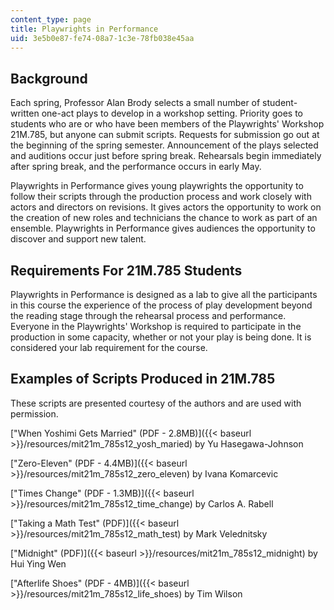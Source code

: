 ```yaml
---
content_type: page
title: Playwrights in Performance
uid: 3e5b0e87-fe74-08a7-1c3e-78fb038e45aa
---
```


Background
----------

Each spring, Professor Alan Brody selects a small number of student-written one-act plays to develop in a workshop setting. Priority goes to students who are or who have been members of the Playwrights' Workshop 21M.785, but anyone can submit scripts. Requests for submission go out at the beginning of the spring semester. Announcement of the plays selected and auditions occur just before spring break. Rehearsals begin immediately after spring break, and the performance occurs in early May.

Playwrights in Performance gives young playwrights the opportunity to follow their scripts through the production process and work closely with actors and directors on revisions. It gives actors the opportunity to work on the creation of new roles and technicians the chance to work as part of an ensemble. Playwrights in Performance gives audiences the opportunity to discover and support new talent.

Requirements For 21M.785 Students
---------------------------------

Playwrights in Performance is designed as a lab to give all the participants in this course the experience of the process of play development beyond the reading stage through the rehearsal process and performance. Everyone in the Playwrights' Workshop is required to participate in the production in some capacity, whether or not your play is being done. It is considered your lab requirement for the course.

Examples of Scripts Produced in 21M.785
---------------------------------------

These scripts are presented courtesy of the authors and are used with permission.

["When Yoshimi Gets Married" (PDF - 2.8MB)]({{< baseurl >}}/resources/mit21m_785s12_yosh_maried) by Yu Hasegawa-Johnson

["Zero-Eleven" (PDF - 4.4MB)]({{< baseurl >}}/resources/mit21m_785s12_zero_eleven) by Ivana Komarcevic

["Times Change" (PDF - 1.3MB)]({{< baseurl >}}/resources/mit21m_785s12_time_change) by Carlos A. Rabell

["Taking a Math Test" (PDF)]({{< baseurl >}}/resources/mit21m_785s12_math_test) by Mark Velednitsky

["Midnight" (PDF)]({{< baseurl >}}/resources/mit21m_785s12_midnight) by Hui Ying Wen

["Afterlife Shoes" (PDF - 4MB)]({{< baseurl >}}/resources/mit21m_785s12_life_shoes) by Tim Wilson